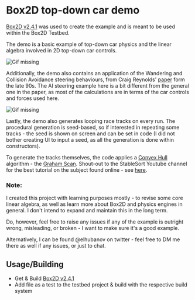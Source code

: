 # Box2D top-down car demo

[Box2D v2.4.1](https://github.com/erincatto/box2d/releases/tag/v2.4.1) was used to create the example and is meant to be used within the Box2D Testbed. 

The demo is a basic example of top-down car physics and the linear algebra involved in 2D top-down car controls.

![Gif missing](https://media.giphy.com/media/xd17dxskxZkAquKvqR/giphy.gif)


Additionally, the demo also contains an application of the Wandering and Collision Avoidance steering behaviours, from Craig Reynolds' [paper](https://www.red3d.com/cwr/steer/gdc99/) form the late 90s. The AI steering example here is a bit different from the general one in the paper, as most of the calculations are in terms of the car controls and forces used here.

![Gif missing](https://media.giphy.com/media/W67WftD0f53rKGoEHb/giphy.gif)


Lastly, the demo also generates looping race tracks on every run. The procedural generation is seed-based, so if interested in repeating some tracks - the seed is shown on screen and can be set in code (I did not bother creating UI to input a seed, as all the generation is done within constructors). 

To generate the tracks themselves, the code applies a [Convex Hull](https://en.wikipedia.org/wiki/Convex_hull) algorithm - the [Graham Scan](https://en.wikipedia.org/wiki/Graham_scan). Shout-out to the StableSort Youtube channel for the best tutorial on the subject found online - see [here](https://www.youtube.com/watch?v=B2AJoQSZf4M&t=1s).



### Note: 
I created this project with learning purposes mostly - to revise some core linear algebra, as well as learn more about Box2D and physics engines in general. I don't intend to expand and maintain this in the long term. 

Do, however, feel free to raise any issues if any of the example is outright wrong, misleading, or broken - I want to make sure it's a good example. 

Alternatively, I can be found @elhubanov on twitter - feel free to DM me there as well if any issues, or just to chat.


Usage/Building
-------------------------------
* Get & Build [Box2D v2.4.1](https://github.com/erincatto/box2d/releases/tag/v2.4.1)
* Add file as a test to the testbed project & build with the respective build system
